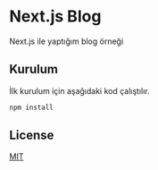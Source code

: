 
# Next.js Blog

Next.js ile yaptığım blog örneği

## Kurulum

İlk kurulum için aşağıdaki kod çalıştılır.

```bash
npm install
```

## License

[MIT](https://choosealicense.com/licenses/mit/)

